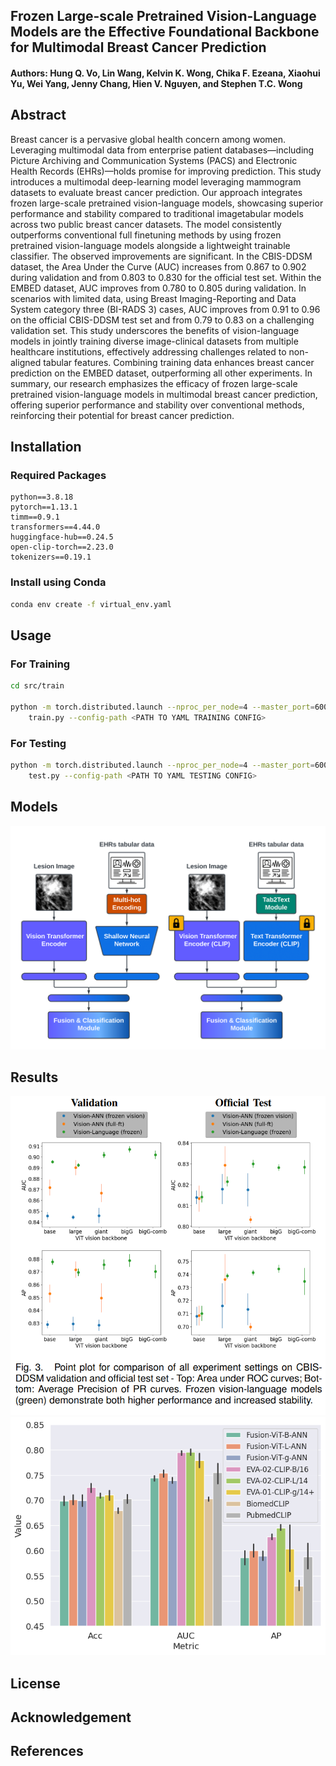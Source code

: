 ## Frozen Large-scale Pretrained Vision-Language Models are the Effective Foundational Backbone for Multimodal Breast Cancer Prediction
#### Authors: Hung Q. Vo, Lin Wang, Kelvin K. Wong, Chika F. Ezeana, Xiaohui Yu, Wei Yang, Jenny Chang, Hien V. Nguyen, and Stephen T.C. Wong

## Abstract
Breast cancer is a pervasive global health
concern among women. Leveraging multimodal data from
enterprise patient databases—including Picture Archiving
and Communication Systems (PACS) and Electronic Health
Records (EHRs)—holds promise for improving prediction.
This study introduces a multimodal deep-learning model
leveraging mammogram datasets to evaluate breast cancer prediction. Our approach integrates frozen large-scale
pretrained vision-language models, showcasing superior
performance and stability compared to traditional imagetabular models across two public breast cancer datasets.
The model consistently outperforms conventional full finetuning methods by using frozen pretrained vision-language
models alongside a lightweight trainable classifier. The
observed improvements are significant. In the CBIS-DDSM
dataset, the Area Under the Curve (AUC) increases from
0.867 to 0.902 during validation and from 0.803 to 0.830
for the official test set. Within the EMBED dataset, AUC
improves from 0.780 to 0.805 during validation. In scenarios with limited data, using Breast Imaging-Reporting
and Data System category three (BI-RADS 3) cases, AUC
improves from 0.91 to 0.96 on the official CBIS-DDSM test
set and from 0.79 to 0.83 on a challenging validation set.
This study underscores the benefits of vision-language
models in jointly training diverse image-clinical datasets
from multiple healthcare institutions, effectively addressing
challenges related to non-aligned tabular features. Combining training data enhances breast cancer prediction on
the EMBED dataset, outperforming all other experiments. In
summary, our research emphasizes the efficacy of frozen
large-scale pretrained vision-language models in multimodal breast cancer prediction, offering superior performance and stability over conventional methods, reinforcing their potential for breast cancer prediction.

## Installation
### Required Packages
```
python==3.8.18
pytorch==1.13.1
timm==0.9.1
transformers==4.44.0
huggingface-hub==0.24.5
open-clip-torch==2.23.0
tokenizers==0.19.1
```
### Install using Conda
```sh
conda env create -f virtual_env.yaml
```

## Usage
### For Training
```sh
cd src/train

python -m torch.distributed.launch --nproc_per_node=4 --master_port=6006 \
    train.py --config-path <PATH TO YAML TRAINING CONFIG>
```
### For Testing
```sh
python -m torch.distributed.launch --nproc_per_node=4 --master_port=6006 \
    test.py --config-path <PATH TO YAML TESTING CONFIG>
```
## Models

![alt text](imgs/multimodal_framework.png)

## Results
![alt text](imgs/result-1.png)
![alt text](imgs/embed_crossval.png)
## License

## Acknowledgement

## References
